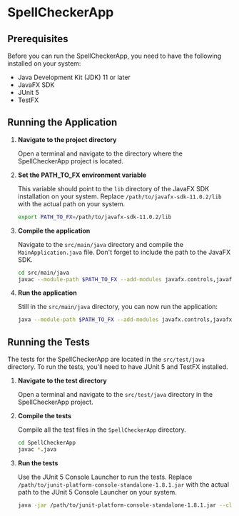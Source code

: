 # SpellCheckerApp

## Prerequisites

Before you can run the SpellCheckerApp, you need to have the following installed on your system:

- Java Development Kit (JDK) 11 or later
- JavaFX SDK
- JUnit 5
- TestFX

## Running the Application

1. **Navigate to the project directory**

   Open a terminal and navigate to the directory where the SpellCheckerApp project is located.

2. **Set the PATH_TO_FX environment variable**

   This variable should point to the `lib` directory of the JavaFX SDK installation on your system. Replace `/path/to/javafx-sdk-11.0.2/lib` with the actual path on your system.

    ```bash
    export PATH_TO_FX=/path/to/javafx-sdk-11.0.2/lib
    ```

3. **Compile the application**

   Navigate to the `src/main/java` directory and compile the `MainApplication.java` file. Don't forget to include the path to the JavaFX SDK.

    ```bash
    cd src/main/java
    javac --module-path $PATH_TO_FX --add-modules javafx.controls,javafx.fxml SpellCheckerApp/MainApplication.java
    ```

4. **Run the application**

   Still in the `src/main/java` directory, you can now run the application:

    ```bash
    java --module-path $PATH_TO_FX --add-modules javafx.controls,javafx.fxml SpellCheckerApp.MainApplication
    ```

## Running the Tests

The tests for the SpellCheckerApp are located in the `src/test/java` directory. To run the tests, you'll need to have JUnit 5 and TestFX installed.

1. **Navigate to the test directory**

   Open a terminal and navigate to the `src/test/java` directory in the SpellCheckerApp project.

2. **Compile the tests**

   Compile all the test files in the `SpellCheckerApp` directory.

    ```bash
    cd SpellCheckerApp
    javac *.java
    ```

3. **Run the tests**

   Use the JUnit 5 Console Launcher to run the tests. Replace `/path/to/junit-platform-console-standalone-1.8.1.jar` with the actual path to the JUnit 5 Console Launcher on your system.

    ```bash
    java -jar /path/to/junit-platform-console-standalone-1.8.1.jar --class-path . --scan-class-path
    ```
